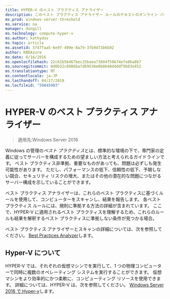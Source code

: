 ```yaml
---
title: HYPER-V のベスト プラクティス アナライザー
description: このベスト プラクティス アナライザー ルールのテキストのオンライン バージョン。
ms.prod: windows-server-threshold
ms.service: na
manager: dongill
ms.technology: compute-hyper-v
ms.author: kathydav
ms.topic: article
ms.assetid: 3747faa5-6e9f-499e-8a79-3fb9d73b6b92
author: KBDAzure
ms.date: 8/16/2016
ms.openlocfilehash: 22c61b56467bec25baea73604f59b74efe86a8b7
ms.sourcegitcommit: 0d0b32c8986ba7db9536e0b8648d4ddf9b03e452
ms.translationtype: MT
ms.contentlocale: ja-JP
ms.lasthandoff: 04/17/2019
ms.locfileid: "59845003"
---
```

# <a name="best-practices-analyzer-for-hyper-v"></a>HYPER-V のベスト プラクティス アナライザー

>適用先:Windows Server 2016
  
Windows の管理の*ベスト プラクティス*とは、標準的な環境の下で、専門家の定義に従ってサーバーを構成するための望ましい方法と考えられるガイドラインです。 ベスト プラクティス非準拠、重要なものがあっても、問題は必ずしも発生可能性があります。 ただし、パフォーマンスの低下、信頼性の低下、予期しない競合、セキュリティ リスクの増大、またはその他の潜在的な問題につながるサーバー構成を示していることができます。  
  
ベスト プラクティス アナライザーは、これらのベスト プラクティスに基づくルールを使用して、コンピューターをスキャンし、結果を報告します。 各ベスト プラクティス ルールには、規則に準拠する方法の詳細が含まれています。 ここで、HYPER-V に適用されるベスト プラクティスを理解するため、これらのルールも結果を解釈するベスト プラクティスに準拠しない条件が見つかる場合。  
  
ベスト プラクティス アナライザーとスキャンの詳細については、次を参照してください。 [Best Practices Analyzer](https://go.microsoft.com/fwlink/?LinkId=122786)します。  
  
## <a name="about-hyper-v"></a>Hyper-V について  
HYPER-V では、それぞれの仮想マシンでを実行して、1 つの物理コンピューターで同時に複数のオペレーティング システムを実行することができます。 仮想マシンをより効率的にかつ柔軟に、コンピューティング リソースを使用できます。 詳細については、HYPER-V は、次を参照してください。 [Windows Server 2016 で Hyper-v](../Hyper-V-on-Windows-Server.md)します。  
  


